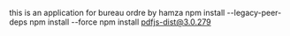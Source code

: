 this is an application for bureau ordre by hamza 
npm install --legacy-peer-deps
npm install --force
npm install pdfjs-dist@3.0.279
